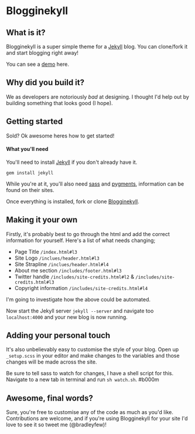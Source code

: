 # Blogginekyll

## What is it?
Blogginekyll is a super simple theme for a [Jekyll](https://github.com/mojombo/jekyll) blog. You can clone/fork it and start blogging right away!

You can see a [demo](http://bradleyfew.com/blogginekyll) here.

## Why did you build it?
We as developers are notoriously *bad* at designing. I thought I'd help out by building something that looks good (I hope).

## Getting started
Sold? Ok awesome heres how to get started!

#### What you'll need

You'll need to install [Jekyll](https://github.com/mojombo/jekyll) if you don't already have it. 

```
gem install jekyll
```
While you're at it, you'll also need [sass](http://sass-lang.com/) and [pygments](http://pygments.org/), information can be found on their sites.

Once everything is installed, fork or clone [Blogginekyll](https://github.com/sirbrad/blogginekyll).

## Making it your own

Firstly, it's probably best to go through the html and add the correct information for yourself. Here's a list of what needs changing;

- Page Title `/index.html#l3`
- Site Logo `/inclues/header.html#l3`
- Site Strapline `/inclues/header.html#l4 `
- About me section `/includes/footer.html#l3`
- Twitter handle `/includes/site-credits.html#l2` & `/includes/site-credits.html#l3` 
- Copyright information `/includes/site-credits.html#l4`

I'm going to investigate how the above could be automated.

Now start the Jekyll server `jekyll --server` and navigate too `localhost:4000` and your new blog is now running.

## Adding your personal touch

It's also unbelievably easy to customise the style of your blog. Open up `_setup.scss` in your editor and make changes to the variables and those changes will be made across the site.

Be sure to tell sass to watch for changes, I have a shell script for this. Navigate to a new tab in terminal and run `sh watch.sh`. #b000m

## Awesome, final words?

Sure, you're free to customise any of the code as much as you'd like. Contributions are welcome, and if you're using Blogginekyll for your site I'd love to see it so tweet me (@bradleyfew)!

